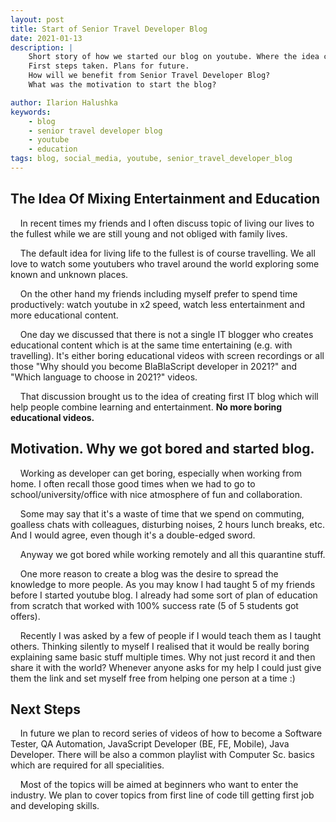 ```yaml
---
layout: post
title: Start of Senior Travel Developer Blog
date: 2021-01-13
description: |
    Short story of how we started our blog on youtube. Where the idea came from.
    First steps taken. Plans for future. 
    How will we benefit from Senior Travel Developer Blog?
    What was the motivation to start the blog?

author: Ilarion Halushka
keywords:
    - blog
    - senior travel developer blog
    - youtube
    - education
tags: blog, social_media, youtube, senior_travel_developer_blog
---
```


## The Idea Of Mixing Entertainment and Education 
&nbsp;&nbsp;&nbsp; In recent times my friends and I often discuss topic of living our lives to the fullest
while we are still young and not obliged with family lives.

&nbsp;&nbsp;&nbsp; The default idea for living life to the fullest is of course travelling. 
We all love to watch some youtubers who travel around the world exploring some known and unknown places.

&nbsp;&nbsp;&nbsp; On the other hand my friends including myself prefer to spend time productively:
watch youtube in x2 speed, watch less entertainment and more educational content.

&nbsp;&nbsp;&nbsp; One day we discussed that there is not a single IT blogger who creates educational content
which is at the same time entertaining (e.g. with travelling). It's either boring educational videos 
with screen recordings or all those "Why should you become BlaBlaScript developer in 2021?" 
and "Which language to choose in 2021?" videos.

&nbsp;&nbsp;&nbsp; That discussion brought us to the idea of creating first IT blog which will help people
combine learning and entertainment. **No more boring educational videos.**


## Motivation. Why we got bored and started blog.
&nbsp;&nbsp;&nbsp; Working as developer can get boring, especially when working from home. 
I often recall those good times when we had to go to school/university/office with nice atmosphere
of fun and collaboration. 

&nbsp;&nbsp;&nbsp; Some may say that it's a waste of time that we spend on commuting, 
goalless chats with colleagues, disturbing noises, 2 hours lunch breaks, etc. 
And I would agree, even though it's a double-edged sword.

&nbsp;&nbsp;&nbsp; Anyway we got bored while working remotely and all this quarantine stuff.

&nbsp;&nbsp;&nbsp; One more reason to create a blog was the desire to spread the knowledge to more people.
As you may know I had taught 5 of my friends before I started youtube blog. 
I already had some sort of plan of education from scratch that worked with 100% success rate (5 of 5 students got offers).

&nbsp;&nbsp;&nbsp; Recently I was asked by a few of people if I would teach them as I taught others.
Thinking silently to myself I realised that it would be really boring explaining same basic stuff
multiple times. Why not just record it and then share it with the world? Whenever anyone asks for my help
I could just give them the link and set myself free from helping one person at a time :)

## Next Steps
&nbsp;&nbsp;&nbsp; In future we plan to record series of videos of how to become a Software Tester,
QA Automation, JavaScript Developer (BE, FE, Mobile), Java Developer. There will be also a common playlist
with Computer Sc. basics which are required for all specialities.

&nbsp;&nbsp;&nbsp; Most of the topics will be aimed at beginners who want to enter the industry.
We plan to cover topics from first line of code till getting first job and
developing skills. 

